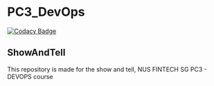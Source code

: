 # PC3_DevOps

[![Codacy Badge](https://api.codacy.com/project/badge/Grade/25766925d0184cda987617a9b6fffcda)](https://app.codacy.com/gh/Geofflac/DevOps_ShowAndTell?utm_source=github.com&utm_medium=referral&utm_content=Geofflac/DevOps_ShowAndTell&utm_campaign=Badge_Grade_Settings)

## ShowAndTell
This repository is made for the show and tell, NUS FINTECH SG PC3 - DEVOPS course
